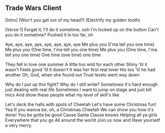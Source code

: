 ## Trade Wars Client

[Intro]
(Won't you get out of my head?)
(Electrify my golden tooth)

[Verse 1]
Forget it, I'll do it sometime, ooh
I'm locked up on the button
Can't you do it sometime?
Pushed it in too far, oh

Aye, aye, aye, aye, aye, aye, aye, aye
Me plus you (I'ma tell you one time)
Me plus you (One time, I'ma tell you one time)
Me plus you (One time, I'ma tell you one time)
One time (one time) one time

They fell in love one summer
A little too wild for each other
Shiny 'til it wasn't
Feels good 'til it doesn't
It was her first real lover
His too 'til he had another
Oh, God, when she found out
Trust levels went way down

Why do I put up this fight?
Why do I still write?
Sometimes it's hard enough just dealing with real life
Sometimes I want to jump on stage and just kill mics
And show these people what my level of skill's like

Let's deck the halls with spots of Cheetah
Let's have some Christmas fun! Yea
If you wanna be, oh, a Christmas Cheetah
We can show you how it's done!
You be gotta be good
Cause Santa Clause knows
Helping all ya girls
Everywhere that you go
All around the world
Join us now and
Have yourself a very merry.
